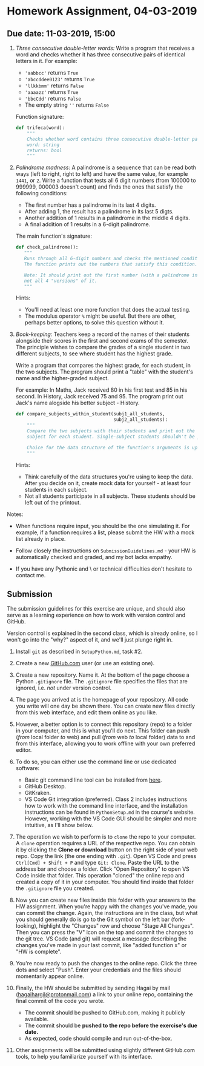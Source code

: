 # Homework Assignment, 04-03-2019
## Due date: 11-03-2019, 15:00

1. _Three consecutive double-letter words:_ Write a program that receives a word
and checks whether it has three consecutive pairs of identical letters in it.
For example:
    - `'aabbcc'` returns `True`
    - `'abccddee0123'` returns `True`
    - `'llkkbmm'` returns `False`
    - `'aaaazz'` returns `True`
    - `'bbcCdd'` returns `False`
    - The empty string `''` returns `False`

    Function signature:
    ```python
    def trifeca(word):
        """
        Checks whether word contains three consecutive double-letter pairs.
        word: string
        returns: bool
        """
    ```

2. _Palindrome madness:_ A palindrome is a sequence that can be read both ways
(left to right, right to left) and have the same value, for example `1441`, or `2`.
Write a function that tests all 6 digit numbers (from 100000 to 999999, 000003 doesn't count) and finds the ones that satisfy the following conditions:
    - The first number has a palindrome in its last 4 digits.
    - After adding 1, the result has a palindrome in its last 5 digts.
    - Another addition of 1 results in a palindrome in the middle 4 digits.
    - A final addition of 1 results in a 6-digit palindrome.

    The main function's signature:
    ```python
    def check_palindrome():
       """
       Runs through all 6-digit numbers and checks the mentioned conditions.
       The function prints out the numbers that satisfy this condition.

       Note: It should print out the first number (with a palindrome in its last 4 digits),
       not all 4 "versions" of it.
       """
    ```
    Hints:
    * You'll need at least one more function that does the actual testing.
    * The modulus operator `%` might be useful. But there are other, perhaps better options,
      to solve this question without it.


3. _Book-keeping:_ Teachers keep a record of the names of their students alongside their scores in the first and second
exams of the semester. The principle wishes to compare the grades of a single student in two different subjects, to see where student
has the highest grade.

    Write a program that compares the highest grade, for each student, in the two subjects. The program should print a "table" with the
student's name and the higher-graded subject.

    For example: In Maths, Jack received 80 in his first test and 85 in his second. In History, Jack received 75 and 95. The program
print out Jack's name alogside his better subject - History.


    ```python
    def compare_subjects_within_student(subj1_all_students,
                                        subj2_all_students):
        """
        Compare the two subjects with their students and print out the "preferred"
        subject for each student. Single-subject students shouldn't be printed.

        Choice for the data structure of the function's arguments is up to you.
        """
    ```

    Hints:
    * Think carefully of the data structures you're using to keep the data. After you decide on it, create mock data for yourself -
    at least four students in each subject.
    * Not all students participate in all subjects. These students should be left out of the printout.

Notes:

- When functions require input, you should be the one simulating it. For example,
if a function requires a list, please submit the HW with a mock list already in place.

- Follow closely the instructions on `SubmissionGuidelines.md` - your HW is automatically checked and graded, and my bot lacks empathy.

- If you have any Pythonic and \ or technical difficulties don't hesitate to contact me.

## Submission

The submission guidelines for this exercise are unique, and should also serve as a learning experience on how to work with version control and GitHub.

Version control is explained in the second class, which is already online, so I won't go into the "why?"
aspect of it, and we'll just plunge right in.

1. Install `git` as described in `SetupPython.md`, task #2.
1. Create a new [GitHub.com](https://github.com) user (or use an existing one).
2. Create a new repository. Name it. At the bottom of the page choose a Python `.gitignore` file.
The `.gitignore` file specifies the files that are ignored, i.e. _not_ under version control.
4. The page you arrived at is the homepage of your repository. All code you write will
one day be shown there. You can create new files directly from this web interface,
and edit them online as you like.
5. However, a better option is to connect this repository (repo) to a folder in your computer, and this is what you'll do next.
This folder can push (_from_ local folder _to_ web) and pull (_from_ web _to_ local folder) data to and from this interface,
allowing you to work offline with your own preferred editor.
5. To do so, you can either use the command line or use dedicated software:
    - Basic git command line tool can be installed from [here](https://git-scm.com/downloads).
    - GitHub Desktop.
    - GitKraken.
    - VS Code Git integration (preferred).
    Class 2 includes instructions how to work with the command line interface, and the installation instructions
    can be found in `PythonSetup.md` in the course's website. However, working with the VS Code GUI should be simpler and more intuitive, as I'll show below.
6. The operation we wish to perform is to `clone` the repo to your computer.
A `clone` operation requires a URL of the respective repo. You can obtain it by clicking the
__Clone or download__ button on the right side of your web repo. Copy the link (the one ending with `.git`). Open VS Code and press `Ctrl[Cmd] + Shift + P` and type `Git: Clone`. Paste the URL to the address bar and choose a folder. Click "Open Repository" to open VS Code inside that folder. This operation "cloned" the online repo and created a copy of it in your computer. You should find inside that folder the `.gitignore` file you created.
8. Now you can create new files inside this folder with your answers to the HW assignment. When you're happy with the changes you've made, you can commit the change. Again, the instructions are in the class, but what you should generally do is go to the Git symbol on the left bar (fork-looking), highlight the "Changes" row and choose "Stage All Changes". Then you can press the "V" icon on the top and commit the changes to the git tree. VS Code (and git) will request a message describing the changes you've made in your last commit, like "added function x" or "HW is complete".
9. You're now ready to push the changes to the online repo. Click the three dots and select "Push". Enter your credentials and the files should momentarily appear online.
9. Finally, the HW should be submitted by sending Hagai by mail (hagaihargil@protonmail.com)
a link to your online repo, containing the final commit of the code you wrote.
    - The commit should be pushed to GitHub.com, making it publicly available.
    - The commit should be __pushed to the repo before the exercise's due date.__
    - As expected, code should compile and run out-of-the-box.

10. Other assignments will be submitted using slightly different GitHub.com tools, to help you familiarize yourself with its interface.

